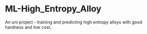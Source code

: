 # ML-High_Entropy_Alloy
An uni project - training and predicting high entropy alloys with good hardness and low cost.
